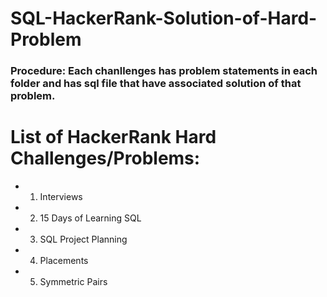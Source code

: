 # SQL-HackerRank-Solution-of-Hard-Problem
### Procedure: Each chanllenges has problem statements in each folder and has sql file that have associated solution of that problem.

# List of HackerRank Hard Challenges/Problems:
  - 1. Interviews
  - 2. 15 Days of Learning SQL
  - 3. SQL Project Planning
  - 4. Placements
  - 5. Symmetric Pairs
